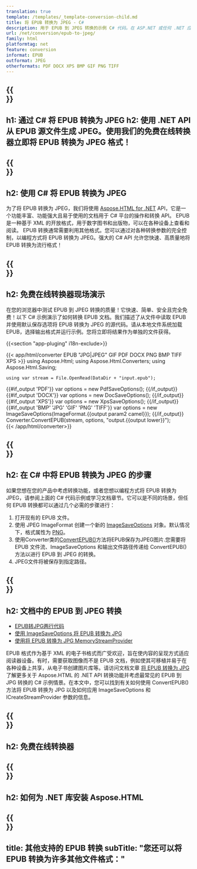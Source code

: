 ```yaml
---
translation: true
template: /templates/_template-conversion-child.md
title: 将 EPUB 转换为 JPEG - C#
description: 用于 EPUB 到 JPEG 转换的示例 C# 代码。在 ASP.NET 或任何 .NET 应用程序中轻松使用转换器 API。免费试用在线 EPUB 到 JPEG 转换器！
url: /net/conversion/epub-to-jpeg/
family: html
platformtag: net
feature: conversion
informat: EPUB
outformat: JPEG
otherformats: PDF DOCX XPS BMP GIF PNG TIFF
---
```


{{<section banner>}}
---
h1: 通过 C# 将 EPUB 转换为 JPEG
h2: 使用 .NET API 从 EPUB 源文件生成 JPEG。使用我们的免费在线转换器立即将 EPUB 转换为 JPEG 格式！
---

{{<section overview>}}
---
h2: 使用 C# 将 EPUB 转换为 JPEG
---

为了将 EPUB 转换为 JPEG，我们将使用 [Aspose.HTML for .NET](https://products.aspose.com/html/net/) API，它是一个功能丰富、功能强大且易于使用的文档用于 C# 平台的操作和转换 API。 EPUB 是一种基于 XML 的开放格式，用于数字图书和出版物，可以在各种设备上查看和阅读。 EPUB 转换通常需要利用其他格式。您可以通过对各种转换参数的完全控制，以编程方式将 EPUB 转换为 JPEG。强大的 C# API 允许您快速、高质量地将 EPUB 转换为流行格式！

{{<section demos>}}
---
h2: 免费在线转换器现场演示
---

在您的浏览器中测试 EPUB 到 JPEG 转换的质量！它快速、简单、安全且完全免费！以下 C# 示例演示了如何转换 EPUB 文档。我们描述了从文件中读取 EPUB 并使用默认保存选项将 EPUB 转换为 JPEG 的源代码。请从本地文件系统加载 EPUB，选择输出格式并运行示例。您将立即将结果作为单独的文件获得。

{{<section "app-pluging" i18n-exclude>}}

{{< app/html/converter EPUB "JPG|JPEG" GIF PDF DOCX PNG BMP TIFF XPS >}}
using Aspose.Html;
using Aspose.Html.Converters;
using Aspose.Html.Saving;

    using var stream = File.OpenRead(DataDir + "input.epub");
{{#if_output 'PDF'}}
    var options = new PdfSaveOptions();
{{/if_output}}
{{#if_output 'DOCX'}}
    var options = new DocSaveOptions();
{{/if_output}}
{{#if_output 'XPS'}}
    var options = new XpsSaveOptions();
{{/if_output}}
{{#if_output 'BMP' 'JPG' 'GIF' 'PNG' 'TIFF'}}
    var options = new ImageSaveOptions(ImageFormat.{{output param2 camel}});
{{/if_output}}
    Converter.ConvertEPUB(stream, options, "output.{{output lower}}");   
{{< /app/html/converter>}}


{{<section steps>}}
---
h2: 在 C# 中将 EPUB 转换为 JPEG 的步骤
---

如果您想在您的产品中考虑转换功能，或者您想以编程方式将 EPUB 转换为 JPEG，请参阅上面的 C# 代码示例或学习文档章节。它可以是不同的场景，但任何 EPUB 转换都可以通过几个必需的步骤进行：

1. 打开现有的 EPUB 文件。
1. 使用 JPEG ImageFormat 创建一个新的 [ImageSaveOptions](https://reference.aspose.com/html/net/aspose.html.saving/imagesaveoptions/) 对象。默认情况下，格式属性为 [PNG](https://reference.aspose.com/html/net/aspose.html.rendering.image/imageformat/)。
1. 使用Converter类的[ConvertEPUB()](https://reference.aspose.com/html/net/aspose.html.converters/converter/convertepub/)方法将EPUB保存为JPEG图片.您需要将 EPUB 文件流、ImageSaveOptions 和输出文件路径传递给 ConvertEPUB() 方法以进行 EPUB 到 JPEG 的转换。
1. JPEG文件将被保存到指定路径。




{{<section documentation>}}
---
h2: 文档中的 EPUB 到 JPEG 转换
---

  - <a href="https://docs.aspose.com/html/net/converting-between-formats/epub-to-jpg/#epub-to-jpg-by-two-lines-of-code" target="_blank">EPUB转JPG两行代码</a>
  - <a href="https://docs.aspose.com/html/net/converting-between-formats/epub-to-jpg/#convert-epub-to-jpg-using-imagesaveoptions" target="_blank" >使用 ImageSaveOptions 将 EPUB 转换为 JPG</a>
  - <a href="https://docs.aspose.com/html/net/converting-between-formats/epub-to-jpg/#output-stream-providers" target="_blank">使用将 EPUB 转换为 JPG MemoryStreamProvider</a>

EPUB 格式作为基于 XML 的电子书格式而广受欢迎，旨在使内容的呈现方式适应阅读器设备。有时，需要获取图像而不是 EPUB 文档，例如使其可移植并易于在各种设备上共享，从电子书创建图片库等。请访问文档文章 [将 EPUB 转换为 JPG](https://docs.aspose.com/html/net/converting-between-formats/epub-to-jpg/) 了解更多关于 Aspose.HTML 的 .NET API 转换功能并考虑最常见的 EPUB 到 JPG 转换的 C# 示例情景。在本文中，您可以找到有关如何使用 ConvertEPUB() 方法将 EPUB 转换为 JPG 以及如何应用 ImageSaveOptions 和 ICreateStreamProvider 参数的信息。

{{<section online-converters>}}
---
h2: 免费在线转换器
---

{{<section get-started>}}
---
h2: 如何为 .NET 库安装 Aspose.HTML
---

{{<section other-conversions>}}
---
title: 其他支持的 EPUB 转换
subTitle: "您还可以将 EPUB 转换为许多其他文件格式："
---